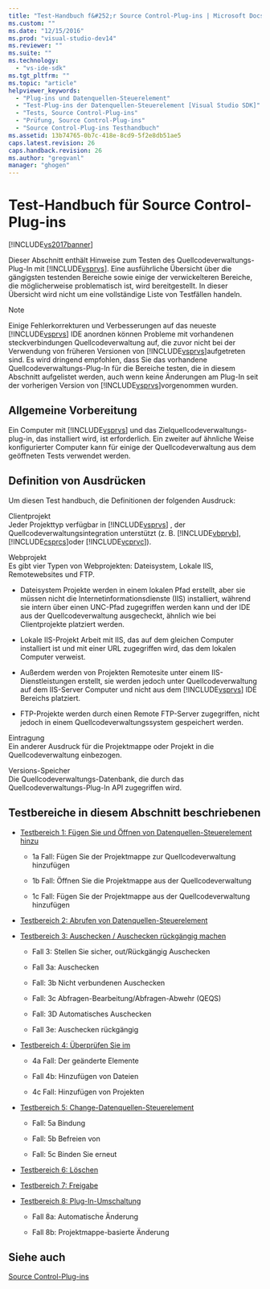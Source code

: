 ```yaml
---
title: "Test-Handbuch f&#252;r Source Control-Plug-ins | Microsoft Docs"
ms.custom: ""
ms.date: "12/15/2016"
ms.prod: "visual-studio-dev14"
ms.reviewer: ""
ms.suite: ""
ms.technology: 
  - "vs-ide-sdk"
ms.tgt_pltfrm: ""
ms.topic: "article"
helpviewer_keywords: 
  - "Plug-ins und Datenquellen-Steuerelement"
  - "Test-Plug-ins der Datenquellen-Steuerelement [Visual Studio SDK]"
  - "Tests, Source Control-Plug-ins"
  - "Prüfung, Source Control-Plug-ins"
  - "Source Control-Plug-ins Testhandbuch"
ms.assetid: 13b74765-0b7c-418e-8cd9-5f2e8db51ae5
caps.latest.revision: 26
caps.handback.revision: 26
ms.author: "gregvanl"
manager: "ghogen"
---
```

# Test-Handbuch f&#252;r Source Control-Plug-ins
[!INCLUDE[vs2017banner](../../code-quality/includes/vs2017banner.md)]

Dieser Abschnitt enthält Hinweise zum Testen des Quellcodeverwaltungs\-Plug\-In mit [!INCLUDE[vsprvs](../../code-quality/includes/vsprvs_md.md)].  Eine ausführliche Übersicht über die gängigsten testenden Bereiche sowie einige der verwickelteren Bereiche, die möglicherweise problematisch ist, wird bereitgestellt.  In dieser Übersicht wird nicht um eine vollständige Liste von Testfällen handeln.  
  
> [!NOTE]
>  Einige Fehlerkorrekturen und Verbesserungen auf das neueste [!INCLUDE[vsprvs](../../code-quality/includes/vsprvs_md.md)] IDE anordnen können Probleme mit vorhandenen steckverbindungen Quellcodeverwaltung auf, die zuvor nicht bei der Verwendung von früheren Versionen von [!INCLUDE[vsprvs](../../code-quality/includes/vsprvs_md.md)]aufgetreten sind.  Es wird dringend empfohlen, dass Sie das vorhandene Quellcodeverwaltungs\-Plug\-In für die Bereiche testen, die in diesem Abschnitt aufgelistet werden, auch wenn keine Änderungen am Plug\-In seit der vorherigen Version von [!INCLUDE[vsprvs](../../code-quality/includes/vsprvs_md.md)]vorgenommen wurden.  
  
## Allgemeine Vorbereitung  
 Ein Computer mit [!INCLUDE[vsprvs](../../code-quality/includes/vsprvs_md.md)] und das Zielquellcodeverwaltungs\-plug\-in, das installiert wird, ist erforderlich.  Ein zweiter auf ähnliche Weise konfigurierter Computer kann für einige der Quellcodeverwaltung aus dem geöffneten Tests verwendet werden.  
  
## Definition von Ausdrücken  
 Um diesen Test handbuch, die Definitionen der folgenden Ausdruck:  
  
 Clientprojekt  
 Jeder Projekttyp verfügbar in [!INCLUDE[vsprvs](../../code-quality/includes/vsprvs_md.md)] , der Quellcodeverwaltungsintegration unterstützt \(z. B. [!INCLUDE[vbprvb](../../code-quality/includes/vbprvb_md.md)], [!INCLUDE[csprcs](../../data-tools/includes/csprcs_md.md)]oder [!INCLUDE[vcprvc](../../code-quality/includes/vcprvc_md.md)]\).  
  
 Webprojekt  
 Es gibt vier Typen von Webprojekten: Dateisystem, Lokale IIS, Remotewebsites und FTP.  
  
-   Dateisystem Projekte werden in einem lokalen Pfad erstellt, aber sie müssen nicht die Internetinformationsdienste \(IIS\) installiert, während sie intern über einen UNC\-Pfad zugegriffen werden kann und der IDE aus der Quellcodeverwaltung ausgecheckt, ähnlich wie bei Clientprojekte platziert werden.  
  
-   Lokale IIS\-Projekt Arbeit mit IIS, das auf dem gleichen Computer installiert ist und mit einer URL zugegriffen wird, das dem lokalen Computer verweist.  
  
-   Außerdem werden von Projekten Remotesite unter einem IIS\-Dienstleistungen erstellt, sie werden jedoch unter Quellcodeverwaltung auf dem IIS\-Server Computer und nicht aus dem [!INCLUDE[vsprvs](../../code-quality/includes/vsprvs_md.md)] IDE Bereichs platziert.  
  
-   FTP\-Projekte werden durch einen Remote FTP\-Server zugegriffen, nicht jedoch in einem Quellcodeverwaltungssystem gespeichert werden.  
  
 Eintragung  
 Ein anderer Ausdruck für die Projektmappe oder Projekt in die Quellcodeverwaltung einbezogen.  
  
 Versions\-Speicher  
 Die Quellcodeverwaltungs\-Datenbank, die durch das Quellcodeverwaltungs\-Plug\-In API zugegriffen wird.  
  
## Testbereiche in diesem Abschnitt beschriebenen  
  
-   [Testbereich 1: Fügen Sie und Öffnen von Datenquellen\-Steuerelement hinzu](../../extensibility/internals/test-area-1-add-to-open-from-source-control.md)  
  
    -   1a Fall: Fügen Sie der Projektmappe zur Quellcodeverwaltung hinzufügen  
  
    -   1b Fall: Öffnen Sie die Projektmappe aus der Quellcodeverwaltung  
  
    -   1c Fall: Fügen Sie der Projektmappe aus der Quellcodeverwaltung hinzufügen  
  
-   [Testbereich 2: Abrufen von Datenquellen\-Steuerelement](../../extensibility/internals/test-area-2-get-from-source-control.md)  
  
-   [Testbereich 3: Auschecken \/ Auschecken rückgängig machen](../../extensibility/internals/test-area-3-check-out-undo-checkout.md)  
  
    -   Fall 3: Stellen Sie sicher, out\/Rückgängig Auschecken  
  
    -   Fall 3a: Auschecken  
  
    -   Fall: 3b Nicht verbundenen Auschecken  
  
    -   Fall: 3c Abfragen\-Bearbeitung\/Abfragen\-Abwehr \(QEQS\)  
  
    -   Fall: 3D Automatisches Auschecken  
  
    -   Fall 3e: Auschecken rückgängig  
  
-   [Testbereich 4: Überprüfen Sie im](../../extensibility/internals/test-area-4-check-in.md)  
  
    -   4a Fall: Der geänderte Elemente  
  
    -   Fall 4b: Hinzufügen von Dateien  
  
    -   4c Fall: Hinzufügen von Projekten  
  
-   [Testbereich 5: Change\-Datenquellen\-Steuerelement](../../extensibility/internals/test-area-5-change-source-control.md)  
  
    -   Fall: 5a Bindung  
  
    -   Fall: 5b Befreien von  
  
    -   Fall: 5c Binden Sie erneut  
  
-   [Testbereich 6: Löschen](../../extensibility/internals/test-area-6-delete.md)  
  
-   [Testbereich 7: Freigabe](../../extensibility/internals/test-area-7-share.md)  
  
-   [Testbereich 8: Plug\-In\-Umschaltung](../../extensibility/internals/test-area-8-plug-in-switching.md)  
  
    -   Fall 8a: Automatische Änderung  
  
    -   Fall 8b: Projektmappe\-basierte Änderung  
  
## Siehe auch  
 [Source Control\-Plug\-ins](../../extensibility/source-control-plug-ins.md)